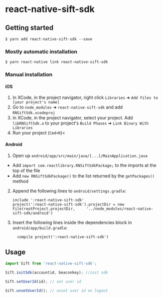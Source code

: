 # react-native-sift-sdk

## Getting started

`$ yarn add react-native-sift-sdk --save`

### Mostly automatic installation

`$ yarn react-native link react-native-sift-sdk`

### Manual installation


#### iOS

1. In XCode, in the project navigator, right click `Libraries` ➜ `Add Files to [your project's name]`
2. Go to `node_modules` ➜ `react-native-sift-sdk` and add `RNSiftSdk.xcodeproj`
3. In XCode, in the project navigator, select your project. Add `libRNSiftSdk.a` to your project's `Build Phases` ➜ `Link Binary With Libraries`
4. Run your project (`Cmd+R`)<

#### Android

1. Open up `android/app/src/main/java/[...]/MainApplication.java`
  - Add `import com.reactlibrary.RNSiftSdkPackage;` to the imports at the top of the file
  - Add `new RNSiftSdkPackage()` to the list returned by the `getPackages()` method
2. Append the following lines to `android/settings.gradle`:
  	```
  	include ':react-native-sift-sdk'
  	project(':react-native-sift-sdk').projectDir = new File(rootProject.projectDir, 	'../node_modules/react-native-sift-sdk/android')
  	```
3. Insert the following lines inside the dependencies block in `android/app/build.gradle`:
  	```
      compile project(':react-native-sift-sdk')
  	```

## Usage
```javascript
import Sift from 'react-native-sift-sdk';

Sift.initSdk(accountid, beaconkey); //init sdk

Sift.setUserId(id); // set user id

Sift.unsetUserId(); // unset user id on logout
```
